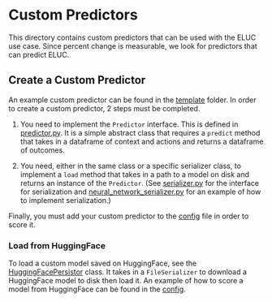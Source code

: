 # Custom Predictors

This directory contains custom predictors that can be used with the ELUC use case. Since percent change is measurable, we look for predictors that can predict ELUC.

## Create a Custom Predictor

An example custom predictor can be found in the [template](template) folder. In order to create a custom predictor, 2 steps must be completed.

1. You need to implement the `Predictor` interface. This is defined in [predictor.py](../predictor.py). It is a simple abstract class that requires a `predict` method that takes in a dataframe of context and actions and returns a dataframe of outcomes.

2. You need, either in the same class or a specific serializer class, to implement a `load` method that takes in a path to a model on disk and returns an instance of the `Predictor`. (See [serializer.py](../../persistence/serializers/serializer.py) for the interface for serialization and [neural_network_serializer.py](../../persistence/serializers/neural_network_serializer.py) for an example of how to implement serialization.)

Finally, you must add your custom predictor to the [config](../scoring/config.json) file in order to score it.

### Load from HuggingFace

To load a custom model saved on HuggingFace, see the [HuggingFacePersistor](../../persistence/persistors/hf_persistor.py) class. It takes in a `FileSerializer` to download a HuggingFace model to disk then load it. An example of how to score a model from HuggingFace can be found in the [config](../scoring/config.json).